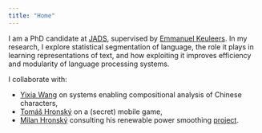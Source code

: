 ```yaml
---
title: "Home"
---
```


I am a PhD candidate at [JADS](https://www.jads.nl), supervised by [Emmanuel Keuleers](https://www.tilburguniversity.edu/staff/e-a-keuleers).
In my research, I explore statistical segmentation of language, the role it plays in learning representations of text, and how exploiting it improves efficiency and modularity of language processing systems.

I collaborate with:
- [Yixia Wang](https://www.tilburguniversity.edu/staff/y-wang_1) on systems enabling compositional analysis of Chinese characters,
- [Tomáš Hronský](https://www.instagram.com/tomaas_hronsky/) on a (secret) mobile game,
- [Milan Hronský](https://mhrons.github.io) consulting his renewable power smoothing [project](https://mhrons.github.io/). 
